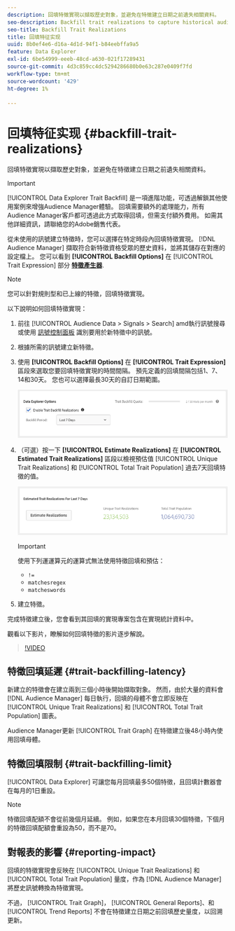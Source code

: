 ```yaml
---
description: 回填特徵實現以擷取歷史對象，並避免在特徵建立日期之前遺失相關資料。
seo-description: Backfill trait realizations to capture historical audiences and avoid loss of relevant data prior to a trait creation date.
seo-title: Backfill Trait Realizations
title: 回填特征实现
uuid: 8b0ef4e6-d16a-4d1d-94f1-b84eebffa9a5
feature: Data Explorer
exl-id: 6be54999-eeeb-48cd-a630-021f17289431
source-git-commit: 4d3c859cc4dc5294286680b0e63c287e0409f7fd
workflow-type: tm+mt
source-wordcount: '429'
ht-degree: 1%

---
```


# 回填特征实现 {#backfill-trait-realizations}

回填特徵實現以擷取歷史對象，並避免在特徵建立日期之前遺失相關資料。

>[!IMPORTANT]
>
>[!UICONTROL Data Explorer Trait Backfill] 是一項進階功能，可透過解鎖其他使用案例來增強Audience Manager體驗。 回填需要額外的處理能力，所有Audience Manager客戶都可透過此方式取得回填，但需支付額外費用。 如需其他詳細資訊，請聯絡您的Adobe銷售代表。

從未使用的訊號建立特徵時，您可以選擇在特定時段內回填特徵實現。 [!DNL Audience Manager] 擷取符合新特徵資格受眾的歷史資料，並將其儲存在對應的設定檔上。 您可以看到 **[!UICONTROL Backfill Options]** 在 [!UICONTROL Trait Expression] 部分 **[特徵產生器](../../features/traits/about-trait-builder.md)**.

>[!NOTE]
>
>您可以針對規則型和已上線的特徵，回填特徵實現。

以下說明如何回填特徵實現：

1. 前往 [!UICONTROL Audience Data > Signals > Search] amd執行訊號搜尋或使用 [訊號控制面板](../../features/data-explorer/data-explorer-signals-dashboard.md) 識別要用於新特徵中的訊號。
1. 根據所需的訊號建立新特徵。
1. 使用 **[!UICONTROL Backfill Options]** 在 **[!UICONTROL Trait Expression]** 區段來選取您要回填特徵實現的時間間隔。 預先定義的回填間隔包括1、7、14和30天。 您也可以選擇最長30天的自訂日期範圍。

   ![特徵回填](assets/signals-trait-backfill.png)

1. （可選）按一下 **[!UICONTROL Estimate Realizations]** 在 **[!UICONTROL Estimated Trait Realizations]** 區段以檢視預估值 [!UICONTROL Unique Trait Realizations] 和 [!UICONTROL Total Trait Population] 過去7天回填特徵的值。

   ![預估特徵實現](assets/estimate-trait-realizations.png)

   >[!IMPORTANT]
   >
   >使用下列運運算元的運算式無法使用特徵回填和預估：
   >    * `!=`
   >    * `matchesregex`
   >    * `matcheswords`

1. 建立特徵。

完成特徵建立後，您會看到其回填的實現專案包含在實現統計資料中。

觀看以下影片，瞭解如何回填特徵的影片逐步解說。

>[!VIDEO](https://video.tv.adobe.com/v/25169/)

## 特徵回填延遲 {#trait-backfilling-latency}

新建立的特徵會在建立兩到三個小時後開始擷取對象。 然而，由於大量的資料會 [!DNL Audience Manager] 每日執行，回填的母體不會立即反映在 [!UICONTROL Unique Trait Realizations] 和 [!UICONTROL Total Trait Population] 圖表。

Audience Manager更新 [!UICONTROL Trait Graph] 在特徵建立後48小時內使用回填母體。

## 特徵回填限制 {#trait-backfilling-limit}

[!UICONTROL Data Explorer] 可讓您每月回填最多50個特徵，且回填計數器會在每月的1日重設。

>[!NOTE]
>
>特徵回填配額不會從前幾個月延續。 例如，如果您在本月回填30個特徵，下個月的特徵回填配額會重設為50，而不是70。

## 對報表的影響 {#reporting-impact}

回填的特徵實現會反映在 [!UICONTROL Unique Trait Realizations] 和 [!UICONTROL Total Trait Population] 量度，作為 [!DNL Audience Manager] 將歷史訊號轉換為特徵實現。

不過， [!UICONTROL Trait Graph]， [!UICONTROL General Reports]、和 [!UICONTROL Trend Reports] 不會在特徵建立日期之前回填歷史量度，以回溯更新。
